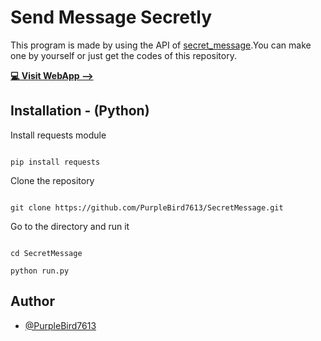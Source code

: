 

# Send Message Secretly

This program is made by using the API of [secret_message](https://github.com/PurpleBird7613/Secret_Message).You can make one by yourself or just get the codes of this repository.

**[💻 Visit WebApp -->](https://secretmessage.pythonanywhere.com/)**

## Installation - (Python)

Install requests module

``` 

pip install requests 

```

Clone the repository

```

git clone https://github.com/PurpleBird7613/SecretMessage.git

```

Go to the directory and run it

```

cd SecretMessage

python run.py

```

    

## Author

- [@PurpleBird7613](https://purplebird.pythonanywhere.com/)
